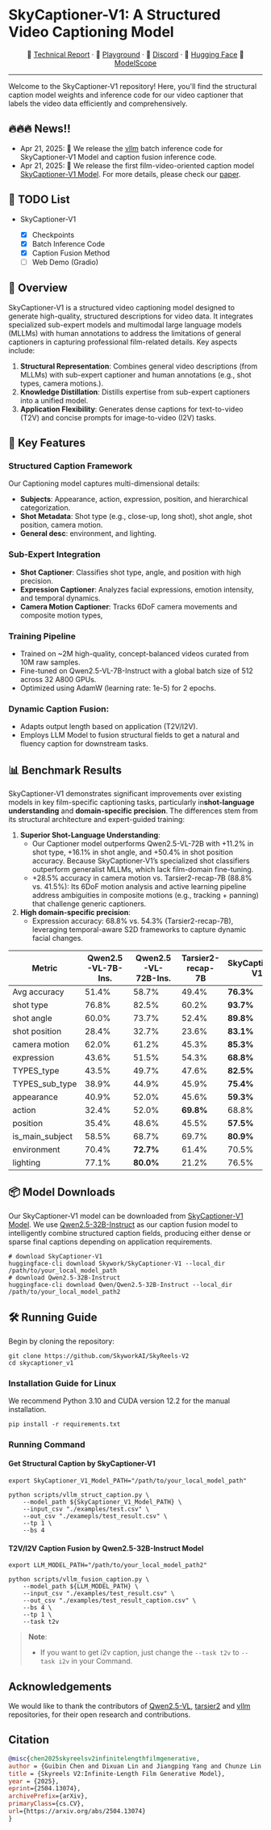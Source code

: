 # SkyCaptioner-V1: A Structured Video Captioning Model

<p align="center">
📑 <a href="https://arxiv.org/pdf/2504.13074">Technical Report</a> · 👋 <a href="https://www.skyreels.ai/home?utm_campaign=github_V2" target="_blank">Playground</a> · 💬 <a href="https://discord.gg/PwM6NYtccQ" target="_blank">Discord</a> · 🤗 <a href="https://huggingface.co/Skywork/SkyCaptioner-V1" target="_blank">Hugging Face</a> 🤖 <a href="https://modelscope.cn/organization/Skywork">ModelScope</a></a>
</p>

---

Welcome to the SkyCaptioner-V1 repository! Here, you'll find the structural caption model weights and inference code for our video captioner that labels the video data efficiently and comprehensively.

## 🔥🔥🔥 News!!

* Apr 21, 2025: 👋 We release the [vllm](https://github.com/vllm-project/vllm) batch inference code for SkyCaptioner-V1 Model and caption fusion inference code.
* Apr 21, 2025: 👋 We release the first film-video-oriented caption model [SkyCaptioner-V1  Model](https://huggingface.co/Skywork/SkyCaptioner-V1). For more details, please check our [paper](https://arxiv.org/pdf/2504.13074).

## 📑 TODO List

- SkyCaptioner-V1
  
  - [x] Checkpoints
  - [x] Batch Inference Code
  - [x] Caption Fusion Method
  - [ ] Web Demo (Gradio)

## 🌟 Overview

SkyCaptioner-V1 is a structured video captioning model designed to generate high-quality, structured descriptions for video data. It integrates specialized sub-expert models and multimodal large language models (MLLMs) with human annotations to address the limitations of general captioners in capturing professional film-related details. Key aspects include:

1. ​​**Structural Representation**​: Combines general video descriptions (from MLLMs) with sub-expert captioner and human annotations (e.g., shot types, camera motions.).
2. ​​**Knowledge Distillation**​: Distills expertise from sub-expert captioners into a unified model.
3. ​​**Application Flexibility**​: Generates dense captions for text-to-video (T2V) and concise prompts for image-to-video (I2V) tasks.

## 🔑 Key Features

### Structured Caption Framework

Our Captioning model captures multi-dimensional details:

* ​​**Subjects**​: Appearance, action, expression, position, and hierarchical categorization.
* ​​**Shot Metadata**​: Shot type (e.g., close-up, long shot), shot angle, shot position, camera motion.
* **General desc**: environment, and lighting.

### Sub-Expert Integration

* ​​**Shot Captioner**​: Classifies shot type, angle, and position with high precision.
* ​​**Expression Captioner**​: Analyzes facial expressions, emotion intensity, and temporal dynamics.
* ​​**Camera Motion Captioner**​: Tracks 6DoF camera movements and composite motion types,

### Training Pipeline

* Trained on \~2M high-quality, concept-balanced videos curated from 10M raw samples.
* Fine-tuned on Qwen2.5-VL-7B-Instruct with a global batch size of 512 across 32 A800 GPUs.
* Optimized using AdamW (learning rate: 1e-5) for 2 epochs.

### Dynamic Caption Fusion:

* Adapts output length based on application (T2V/I2V).
* Employs LLM Model to fusion structural fields to get a natural and fluency caption for downstream tasks.

## 📊 Benchmark Results

SkyCaptioner-V1 demonstrates significant improvements over existing models in key film-specific captioning tasks, particularly in ​**shot-language understanding** and ​​**domain-specific precision**​. The differences stem from its structural architecture and expert-guided training:

1. ​​**Superior Shot-Language Understanding**​:
   * ​Our Captioner model outperforms Qwen2.5-VL-72B with +11.2% in shot type, +16.1% in shot angle, and +50.4% in shot position accuracy. Because SkyCaptioner-V1’s specialized shot classifiers outperform generalist MLLMs, which lack film-domain fine-tuning.
   * ​+28.5% accuracy in camera motion vs. Tarsier2-recap-7B (88.8% vs. 41.5%):
     Its 6DoF motion analysis and active learning pipeline address ambiguities in composite motions (e.g., tracking + panning) that challenge generic captioners.
2. ​​**High domain-specific precision**​:
   * ​​Expression accuracy​: ​68.8% vs. 54.3% (Tarsier2-recap-7B), leveraging temporal-aware S2D frameworks to capture dynamic facial changes.

<p align="center">
<table align="center">
  <thead>
    <tr>
      <th>Metric</th>
      <th>Qwen2.5-VL-7B-Ins.</th>
      <th>Qwen2.5-VL-72B-Ins.</th>
      <th>Tarsier2-recap-7B</th>
      <th>SkyCaptioner-V1</th>
    </tr>
  </thead>
  <tbody>
    <tr>
      <td>Avg accuracy</td>
      <td>51.4%</td>
      <td>58.7%</td>
      <td>49.4%</td>
      <td><strong>76.3%</strong></td>
    </tr>
    <tr>
      <td>shot type</td>
      <td>76.8%</td>
      <td>82.5%</td>
      <td>60.2%</td>
      <td><strong>93.7%</strong></td>
    </tr>
    <tr>
      <td>shot angle</td>
      <td>60.0%</td>
      <td>73.7%</td>
      <td>52.4%</td>
      <td><strong>89.8%</strong></td>
    </tr>
    <tr>
      <td>shot position</td>
      <td>28.4%</td>
      <td>32.7%</td>
      <td>23.6%</td>
      <td><strong>83.1%</strong></td>
    </tr>
    <tr>
      <td>camera motion</td>
      <td>62.0%</td>
      <td>61.2%</td>
      <td>45.3%</td>
      <td><strong>85.3%</strong></td>
    </tr>
    <tr>
      <td>expression</td>
      <td>43.6%</td>
      <td>51.5%</td>
      <td>54.3%</td>
      <td><strong>68.8%</strong></td>
    </tr>
    <tr>
      <td>TYPES_type</td>
      <td>43.5%</td>
      <td>49.7%</td>
      <td>47.6%</td>
      <td><strong>82.5%</strong></td>
    </tr>
    <tr>
      <td>TYPES_sub_type</td>
      <td>38.9%</td>
      <td>44.9%</td>
      <td>45.9%</td>
      <td><strong>75.4%</strong></td>
    </tr>
    <tr>
      <td>appearance</td>
      <td>40.9%</td>
      <td>52.0%</td>
      <td>45.6%</td>
      <td><strong>59.3%</strong></td>
    </tr>
    <tr>
      <td>action</td>
      <td>32.4%</td>
      <td>52.0%</td>
      <td><strong>69.8%</strong></td>
      <td>68.8%</td>
    </tr>
    <tr>
      <td>position</td>
      <td>35.4%</td>
      <td>48.6%</td>
      <td>45.5%</td>
      <td><strong>57.5%</strong></td>
    </tr>
    <tr>
      <td>is_main_subject</td>
      <td>58.5%</td>
      <td>68.7%</td>
      <td>69.7%</td>
      <td><strong>80.9%</strong></td>
    </tr>
    <tr>
      <td>environment</td>
      <td>70.4%</td>
      <td><strong>72.7%</strong></td>
      <td>61.4%</td>
      <td>70.5%</td>
    </tr>
    <tr>
      <td>lighting</td>
      <td>77.1%</td>
      <td><strong>80.0%</strong></td>
      <td>21.2%</td>
      <td>76.5%</td>
    </tr>
  </tbody>
</table>
</p>

## 📦 Model Downloads

Our SkyCaptioner-V1 model can be downloaded from  [SkyCaptioner-V1  Model](https://huggingface.co/Skywork/SkyCaptioner-V1).
We use [Qwen2.5-32B-Instruct](https://huggingface.co/Qwen/Qwen2.5-32B-Instruct) as our caption fusion model to intelligently combine structured caption fields, producing either dense or sparse final captions depending on application requirements.

```shell
# download SkyCaptioner-V1
huggingface-cli download Skywork/SkyCaptioner-V1 --local_dir /path/to/your_local_model_path
# download Qwen2.5-32B-Instruct
huggingface-cli download Qwen/Qwen2.5-32B-Instruct --local_dir /path/to/your_local_model_path2
```

## 🛠️ Running Guide

Begin by cloning the repository:

```shell
git clone https://github.com/SkyworkAI/SkyReels-V2
cd skycaptioner_v1
```

### Installation Guide for Linux

We recommend Python 3.10 and CUDA version 12.2 for the manual installation.

```shell
pip install -r requirements.txt
```

### Running Command

#### Get Structural Caption by SkyCaptioner-V1

```shell
export SkyCaptioner_V1_Model_PATH="/path/to/your_local_model_path"

python scripts/vllm_struct_caption.py \
    --model_path ${SkyCaptioner_V1_Model_PATH} \
    --input_csv "./examples/test.csv" \
    --out_csv "./examepls/test_result.csv" \
    --tp 1 \
    --bs 4
```

#### T2V/I2V Caption Fusion by Qwen2.5-32B-Instruct Model

```shell
export LLM_MODEL_PATH="/path/to/your_local_model_path2"

python scripts/vllm_fusion_caption.py \
    --model_path ${LLM_MODEL_PATH} \
    --input_csv "./examples/test_result.csv" \
    --out_csv "./examples/test_result_caption.csv" \
    --bs 4 \
    --tp 1 \
    --task t2v
```
> **Note**: 
> - If you want to get i2v caption, just change the `--task t2v` to `--task i2v` in your Command.

## Acknowledgements

We would like to thank the contributors of <a href="https://github.com/QwenLM/Qwen2.5-VL">Qwen2.5-VL</a>, <a href="https://github.com/bytedance/tarsier">tarsier2</a> and <a href="https://github.com/vllm-project/vllm">vllm</a> repositories, for their open research and contributions.

## Citation

```bibtex
@misc{chen2025skyreelsv2infinitelengthfilmgenerative,
author = {Guibin Chen and Dixuan Lin and Jiangping Yang and Chunze Lin and Juncheng Zhu and Mingyuan Fan and Hao Zhang and Sheng Chen and Zheng Chen and Chengchen Ma and Weiming Xiong and Wei Wang and Nuo Pang and Kang Kang and Zhiheng Xu and Yuzhe Jin and Yupeng Liang and Yubing Song and Peng Zhao and Boyuan Xu and Di Qiu and Debang Li and Zhengcong Fei and Yang Li and Yahui Zhou},
title = {Skyreels V2:Infinite-Length Film Generative Model},
year = {2025},
eprint={2504.13074},
archivePrefix={arXiv},
primaryClass={cs.CV},
url={https://arxiv.org/abs/2504.13074}
}
```


